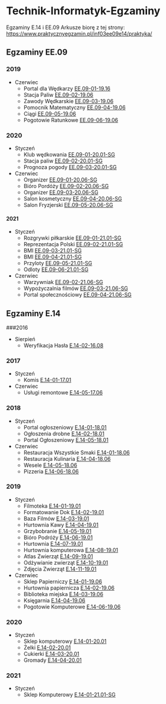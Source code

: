 # Technik-Informatyk-Egzaminy
Egzaminy E.14 i EE.09
Arkusze biorę z tej strony: https://www.praktycznyegzamin.pl/inf03ee09e14/praktyka/

## Egzaminy EE.09
### 2019
* Czerwiec
	* Portal dla Wędkarzy [EE.09-01-19.16](/EE.09/EE.09-01-19.06/)
	* Stacja Paliw [EE.09-02-19.06](EE.09/EE.09-02-19.06/)
	* Zawody Wędkarskie [EE.09-03-19.06](EE.09/EE.09-03-19.06/)
	* Pomocnik Matematyczny [EE.09-04-19.06](EE.09/EE.09-04-19.06/)
	* Ciągi [EE.09-05-19.06](EE.09/EE.09-05-19.06)
	* Pogotowie Ratunkowe [EE.09-06-19.06](/EE.09/EE.09-06-19.06/)
### 2020
* Styczeń
	* Klub wędkowania [EE.09-01-20.01-SG](/EE.09/EE.09-01-20.01-SG/)
	* Stacja paliw [EE.09-02-20.01-SG](/EE.09/EE.09-02-20.01-SG/)
	* Prognoza pogody [EE.09-03-20.01-SG](/EE.09/EE.09-03-20.01-SG/)
	<!-- * [EE.09-04-20.01-SG](/EE.09/EE.09-04-20.01-SG/) -->
	<!-- * [EE.09-05-20.01-SG](/EE.09/EE.09-05-20.01-SG/) -->
	<!-- * [EE.09-06-20.01-SG](/EE.09/EE.09-06-20.01-SG/) -->
* Czerwiec
	* Organizer [EE.09-01-20.06-SG](/EE.09/EE.09-01-20.06-SG/)
	* Bióro Pordóży [EE.09-02-20.06-SG](/EE.09/EE.09-02-20.06-SG/)
	* Organizer [EE.09-03-20.06-SG](/EE.09/EE.09-03-20.06-SG/)
	* Salon kosmetyczny [EE.09-04-20.06-SG](/EE.09/EE.09-04-20.06-SG/)
	* Salon Fryzjerski [EE.09-05-20.06-SG](/EE.09/EE.09-05-20.06-SG/)
	<!--* [EE.09-05-20.06-SG](/EE.09)-->
#### 2021
* Styczeń
	* Rozgrywki piłkarskie [EE.09-01-21.01-SG](/EE.09/EE.09-01-21.01-SG/)
	* Reprezentacja Polski [EE.09-02-21.01-SG](/EE.09/EE.09-02-21.01-SG/)
	* BMI [EE.09-03-21.01-SG](/EE.09/EE.09-03-21.01-SG/)
	* BMI [EE.09-04-21.01-SG](/EE.09/EE.09-04-21.01-SG/)
	* Przyloty [EE.09-05-21.01-SG](/EE.09/EE.09-05-21.01-SG/)
	* Odloty [EE.09-06-21.01-SG](/EE.09/EE.09-06-21.01-SG/)
* Czerwiec
	<!-- * [EE.09-01-21.06-SG](/EE.09/EE.09-01-21.06-SG/) -->
	* Warzywniak [EE.09-02-21.06-SG](/EE.09/EE.09-02-21.06-SG/)
	* Wypożyczalnia filmów [EE.09-03-21.06-SG](/EE.09/EE.09-03-21.06-SG/)
	* Portal społecznościowy [EE.09-04-21.06-SG](/EE.09/EE.09-04-21.06-SG/)
	<!-- *  [EE.09-05-21.06-SG](/EE.09/EE.09-05-21.06-SG/)-->
	<!-- *  [EE.09-06-21.06-SG](/EE.09/EE.09-06-21.06-SG/)-->
## Egzaminy E.14
###2016
* Sierpień
	* Weryfikacja Hasła [E.14-02-16.08](/E.14/E.14-02-16.08)
### 2017
* Styczeń
	* Komis [E.14-01-17.01](/E.14/E.14-01-17.01/)	 
* Czerwiec
	* Usługi remontowe [E.14-05-17.06](/E.14/E.14-05-17.06/)
### 2018
* Styczeń
	*  Portal ogłoszeniowy [E.14-01-18.01](/E.14/E.14-01-18.01/)
	*  Ogłoszenia drobne [E.14-02-18.01](/E.14/E.14-02-18.01/)
	*  Portal Ogłoszeniowy [E.14-05-18.01](/E.14/E.14-05-18.01/)
* Czerwiec 
	* Restauracja Wszystkie Smaki [E.14-01-18.06](/E.14/E.14-01-18.06/)
	* Restauracja Kulinaria [E.14-04-18.06](/E.14/E.14-04-18.06/)
	* Wesele [E.14-05-18.06](/E.14/E.14-05-18.06/)
	* Pizzeria [E.14-06-18.06](/E.14/E.14-06-18.06/)
### 2019
* Styczeń
	* Filmoteka [E.14-01-19.01](/E.14/E.14-01-19.01/)
	* Formatowanie Dok [E.14-02-19.01](/E.14/E.14-02-19.01/)
	* Baza Filmów [E.14-03-19.01](/E.14/E.14-03-19.01/)
	* Hurtownia Kawy [E.14-04-19.01](/E.14/E.14-04-19.01/)
	* Grzybobranie [E.14-05-19.01](/E.14/E.14-05-19.01/)
	* Bióro Podróży [E.14-06-19.01](/E.14/E.14-06-19.01/)
	* Hurtownia [E.14-07-19.01](/E.14/E.14-07-19.01/)
	* Hurtownia komputerowa [E.14-08-19.01](/E.14/E.14-08-19.01/)
	* Atlas Zwierząt [E.14-09-19.01](/E.14/E.14-09-19.01/)
	* Odżywianie zwierząt [E.14-10-19.01](/E.14/E.14-10-19.01/)
	* Zdjęcia Zwierząt [E.14-11-19.01](/E.14/E.14-11-19.01/)
* Czerwiec
	* Sklep Papierniczy [E.14-01-19.06](/E.14/E.14-01-19.06/)
	* Hurtownia papiernicza [E.14-02-19.06](/E.14/E.14-02-19.06/)
	* Biblioteka miejska [E.14-03-19.06](/E.14/E.14-03-19.06/)
	* Księgarnia [E.14-04-19.06](/E.14/E.14-04-19.06/)
	<!-- * [E.14-05-19.06](/E.14/E.14-05-19.06/) -->
	* Pogotowie Komputerowe [E.14-06-19.06](/E.14/E.14-06-19.06/)
### 2020
* Styczeń
	* Sklep komputerowy [E.14-01-20.01](/E.14/E.14-01-20.01-SG/)
	* Żelki [E.14-02-20.01](/E.14/E.14-02-20.01-SG/)
	* Cukierki [E.14-03-20.01](/E.14/E.14-03-20.01-SG/)
	* Gromady [E.14-04-20.01](/E.14/E.14-04-20.01/)
### 2021
* Styczeń
	*  Sklep Komputerowy [E.14-01-21.01-SG](/E.14/E.14-01-21.01-SG/)
